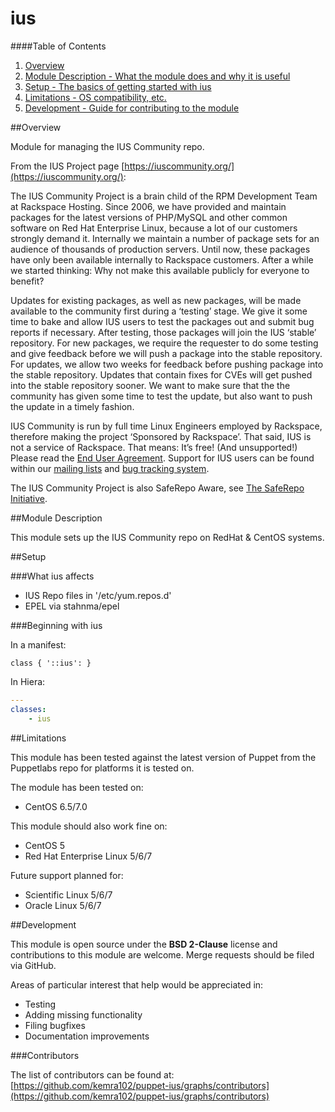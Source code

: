 # ius

####Table of Contents

1. [Overview](#overview)
2. [Module Description - What the module does and why it is useful](#module-description)
3. [Setup - The basics of getting started with ius](#setup)
4. [Limitations - OS compatibility, etc.](#limitations)
5. [Development - Guide for contributing to the module](#development)

##Overview

Module for managing the IUS Community repo.

From the IUS Project page [https://iuscommunity.org/](https://iuscommunity.org/):

The IUS Community Project is a brain child of the RPM Development Team at Rackspace Hosting. Since 2006, we have provided and maintain packages for the latest versions of PHP/MySQL and other common software on Red Hat Enterprise Linux, because a lot of our customers strongly demand it. Internally we maintain a number of package sets for an audience of thousands of production servers. Until now, these packages have only been available internally to Rackspace customers. After a while we started thinking: Why not make this available publicly for everyone to benefit?

Updates for existing packages, as well as new packages, will be made available to the community first during a ‘testing’ stage. We give it some time to bake and allow IUS users to test the packages out and submit bug reports if necessary. After testing, those packages will join the IUS ‘stable’ repository. For new packages, we require the requester to do some testing and give feedback before we will push a package into the stable repository. For updates, we allow two weeks for feedback before pushing package into the stable repository. Updates that contain fixes for CVEs will get pushed into the stable repository sooner. We want to make sure that the the community has given some time to test the update, but also want to push the update in a timely fashion.

IUS Community is run by full time Linux Engineers employed by Rackspace, therefore making the project ‘Sponsored by Rackspace’. That said, IUS is not a service of Rackspace. That means: It’s free! (And unsupported!) Please read the [End User Agreement](http://dl.iuscommunity.org/pub/ius/IUS-COMMUNITY-EUA). Support for IUS users can be found within our [mailing lists](http://launchpad.net/~ius-community) and [bug tracking system](http://bugs.launchpad.net/ius).

The IUS Community Project is also SafeRepo Aware, see [The SafeRepo Initiative](https://iuscommunity.org/pages/TheSafeRepoInitiative.html).

##Module Description

This module sets up the IUS Community repo on RedHat & CentOS systems.

##Setup

###What ius affects

* IUS Repo files in '/etc/yum.repos.d'
* EPEL via stahnma/epel

###Beginning with ius

In a manifest:

```puppet
class { '::ius': }
```

In Hiera:

```yaml
---
classes:
	- ius
```

##Limitations

This module has been tested against the latest version of Puppet from the Puppetlabs repo for platforms it is tested on.

The module has been tested on:

* CentOS 6.5/7.0

This module should also work fine on:

* CentOS 5
* Red Hat Enterprise Linux 5/6/7

Future support planned for:

* Scientific Linux 5/6/7
* Oracle Linux 5/6/7

##Development

This module is open source under the **BSD 2-Clause** license and contributions to this module are welcome. Merge requests should be filed via GitHub.

Areas of particular interest that help would be appreciated in:

* Testing
* Adding missing functionality
* Filing bugfixes
* Documentation improvements

###Contributors

The list of contributors can be found at: [https://github.com/kemra102/puppet-ius/graphs/contributors](https://github.com/kemra102/puppet-ius/graphs/contributors)
